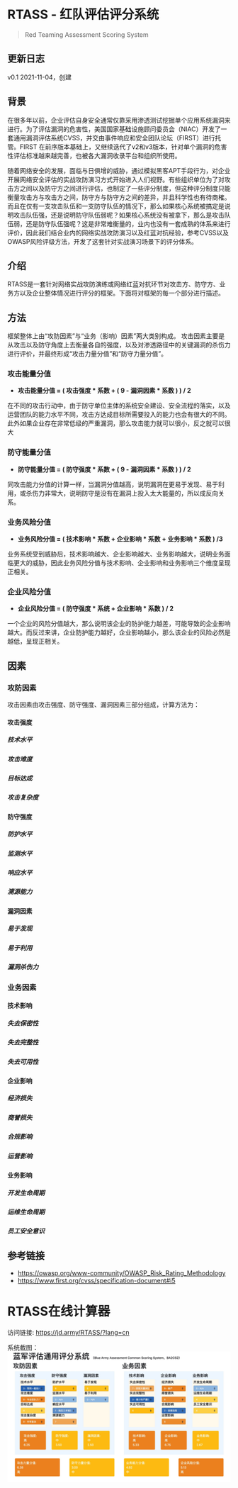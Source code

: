 # RTASS - 红队评估评分系统
> Red Teaming Assessment Scoring System

## 更新日志
v0.1 2021-11-04，创建

## 背景
在很多年以前，企业评估自身安全通常仅靠采用渗透测试挖掘单个应用系统漏洞来进行。为了评估漏洞的危害性，美国国家基础设施顾问委员会（NIAC）开发了一套通用漏洞评估系统CVSS，并交由事件响应和安全团队论坛（FIRST）进行托管。FIRST 在前序版本基础上，又继续迭代了v2和v3版本，针对单个漏洞的危害性评估标准越来越完善，也被各大漏洞收录平台和组织所使用。

随着网络安全的发展，面临与日俱增的威胁，通过模拟黑客APT手段行为，对企业开展网络安全评估的实战攻防演习方式开始进入人们视野。有些组织单位为了对攻击方之间以及防守方之间进行评估，也制定了一些评分制度，但这种评分制度只能衡量攻击方与攻击方之间，防守方与防守方之间的差异，并且科学性也有待商榷。而且在仅有一支攻击队伍和一支防守队伍的情况下，那么如果核心系统被搞定是说明攻击队伍强，还是说明防守队伍弱呢？如果核心系统没有被拿下，那么是攻击队伍弱，还是防守队伍强呢？这是非常难衡量的，业内也没有一套成熟的体系来进行评价，因此我们结合业内的网络实战攻防演习以及红蓝对抗经验，参考CVSS以及OWASP风险评级方法，开发了这套针对实战演习场景下的评分体系。

## 介绍
RTASS是一套针对网络实战攻防演练或网络红蓝对抗环节对攻击方、防守方、业务方以及企业整体情况进行评分的框架。下面将对框架的每一个部分进行描述。

## 方法
框架整体上由“攻防因素”与“业务（影响）因素”两大类别构成。
攻击因素主要是从攻击以及防守角度上去衡量各自的强度，以及对渗透路径中的关键漏洞的杀伤力进行评价，并最终形成“攻击力量分值”和“防守力量分值”。

### 攻击能量分值

- **攻击能量分值 = ( 攻击强度 * 系数 + ( 9 - 漏洞因素 * 系数 ) ) / 2**

在不同的攻击行动中，由于防守单位主体的系统安全建设、安全流程的落实，以及运营团队的能力水平不同，攻击方达成目标所需要投入的能力也会有很大的不同。此外如果企业存在非常低级的严重漏洞，那么攻击能力就可以很小，反之就可以很大

### 防守能量分值

- **防守能量分值 = ( 防守强度 * 系数 + ( 9 - 漏洞因素 * 系数 ) ) / 2**

同攻击能力分值的计算一样，当漏洞分值越高，说明漏洞在更易于发现、易于利用，或杀伤力非常大，说明防守是没有在漏洞上投入太大能量的，所以成反向关系。

### 业务风险分值

- **业务风险分值 = ( 技术影响 * 系数 + 企业影响 * 系数 + 业务影响 * 系数 ) /3**

业务系统受到威胁后，技术影响越大、企业影响越大、业务影响越大，说明业务面临更大的威胁，因此业务风险分值与技术影响、企业影响和业务影响三个维度呈现正相关。

### 企业风险分值

- **企业风险分值 = ( 防守强度 * 系统 + 企业影响 * 系数 ) / 2**

一个企业的风险分值越大，那么说明该企业的防护能力越差，可能导致的企业影响越大。而反过来讲，企业防护能力越好，企业影响越小，那么该企业的风险必然是越低，呈现正相关。

## 因素
### 攻防因素

攻击因素由攻击强度、防守强度、漏洞因素三部分组成，计算方法为：

#### 攻击强度

##### 技术水平

##### 攻击难度

##### 目标达成

##### 攻击复杂度

#### 防守强度

##### 防护水平

##### 监测水平

##### 响应水平

##### 溯源能力

#### 漏洞因素

##### 易于发现

##### 易于利用

##### 漏洞杀伤力

### 业务因素

#### 技术影响

##### 失去保密性

##### 失去完整性

##### 失去可用性


#### 企业影响

##### 经济损失

##### 商誉损失

##### 合规影响

##### 运营影响

#### 业务影响

##### 开发生命周期

##### 运维生命周期

##### 员工安全意识

## 参考链接
- https://owasp.org/www-community/OWASP_Risk_Rating_Methodology
- https://www.first.org/cvss/specification-document#i5

# RTASS在线计算器

访问链接: https://jd.army/RTASS/?lang=cn

系统截图：
![web-cn](./screenshot/web-cn.jpg)

